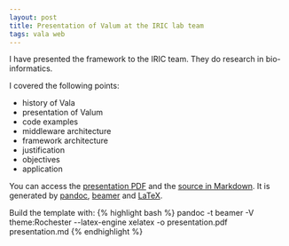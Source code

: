 ```yaml
---
layout: post
title: Presentation of Valum at the IRIC lab team
tags: vala web
---
```


I have presented the framework to the IRIC team. They do research in
bio-informatics.

I covered the following points:

 - history of Vala
 - presentation of Valum
 - code examples
 - middleware architecture
 - framework architecture
 - justification
 - objectives
 - application

You can access the [presentation PDF](/valum/presentation.pdf) and the
[source in Markdown](/valum/presentation.md). It is generated by
[pandoc](http://pandoc.org),
[beamer](http://www.ctan.org/tex-archive/macros/latex/contrib/beamer/) and
[LaTeX](http://www.latex-project.org/).

Build the template with:
{% highlight bash %}
pandoc -t beamer -V theme:Rochester --latex-engine xelatex -o presentation.pdf presentation.md
{% endhighlight %}
